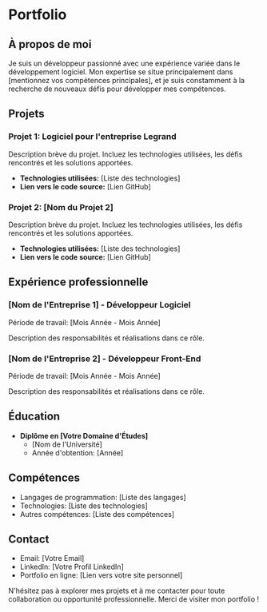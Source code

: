 # Portfolio

## À propos de moi

Je suis un développeur passionné avec une expérience variée dans le développement logiciel. Mon expertise se situe principalement dans [mentionnez vos compétences principales], et je suis constamment à la recherche de nouveaux défis pour développer mes compétences.

## Projets

### Projet 1: Logiciel pour l'entreprise Legrand
Description brève du projet. Incluez les technologies utilisées, les défis rencontrés et les solutions apportées.

- **Technologies utilisées:** [Liste des technologies]
- **Lien vers le code source:** [Lien GitHub]

### Projet 2: [Nom du Projet 2]
Description brève du projet. Incluez les technologies utilisées, les défis rencontrés et les solutions apportées.

- **Technologies utilisées:** [Liste des technologies]
- **Lien vers le code source:** [Lien GitHub]

## Expérience professionnelle

### [Nom de l'Entreprise 1] - Développeur Logiciel
Période de travail: [Mois Année - Mois Année]

Description des responsabilités et réalisations dans ce rôle.

### [Nom de l'Entreprise 2] - Développeur Front-End
Période de travail: [Mois Année - Mois Année]

Description des responsabilités et réalisations dans ce rôle.

## Éducation

- **Diplôme en [Votre Domaine d'Études]**
  - [Nom de l'Université]
  - Année d'obtention: [Année]

## Compétences

- Langages de programmation: [Liste des langages]
- Technologies: [Liste des technologies]
- Autres compétences: [Liste des compétences]

## Contact

- Email: [Votre Email]
- LinkedIn: [Votre Profil LinkedIn]
- Portfolio en ligne: [Lien vers votre site personnel]

N'hésitez pas à explorer mes projets et à me contacter pour toute collaboration ou opportunité professionnelle. Merci de visiter mon portfolio !
